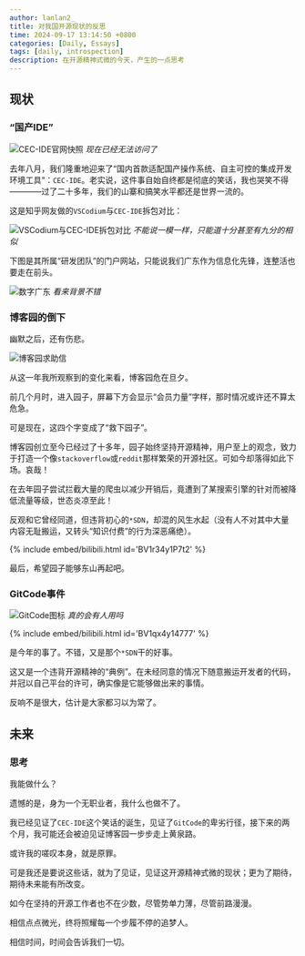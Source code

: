 ```yaml
---
author: lanlan2_
title: 对我国开源现状的反思
time: 2024-09-17 13:14:50 +0800
categories: [Daily, Essays]
tags: [daily, introspection]
description: 在开源精神式微的今天，产生的一点思考
---
```


## 现状

### “国产IDE”

![CEC-IDE官网快照](https://static.oschina.net/uploads/space/2023/0824/190218_AxW8_2720166.png)
_现在已经无法访问了_

去年八月，我们隆重地迎来了“国内首款适配国产操作系统、自主可控的集成开发环境工具“：`CEC-IDE`。老实说，这件事自始自终都是彻底的笑话，我也哭笑不得————过了二十多年，我们的山寨和搞笑水平都还是世界一流的。

这是知乎网友做的`VSCodium`与`CEC-IDE`拆包对比：

![VSCodium与CEC-IDE拆包对比](https://pic1.zhimg.com/v2-14e624bd1dbace5ffe9f71e28b3081b7_r.jpg?source=1def8aca)
_不能说一模一样，只能道十分甚至有九分的相似_

下图是其所属“研发团队”的门户网站，只能说我们广东作为信息化先锋，连整活也要走在前头。

![数字广东](https://picx.zhimg.com/80/v2-56d7c66852e0a92de78a3a0f4fca512c_720w.webp?source=1def8aca)
_看来背景不错_

### 博客园的倒下

幽默之后，还有伤悲。

![博客园求助信](https://img.picui.cn/free/2024/09/17/66e926d308ec8.jpg)

从这一年我所观察到的变化来看，博客园危在旦夕。

前几个月时，进入园子，屏幕下方会显示“会员力量”字样，那时情况或许还不算太危急。

可是现在，这四个字变成了“救下园子”。

博客园创立至今已经过了十多年，园子始终坚持开源精神，用户至上的观念，致力于打造一个像`stackoverflow`或`reddit`那样繁荣的开源社区。可如今却落得如此下场。哀哉！

在去年园子尝试拦截大量的爬虫以减少开销后，竟遭到了某搜索引擎的针对而被降低流量等级，世态炎凉至此！

反观和它曾经同道，但违背初心的`*SDN`，却混的风生水起（没有人不对其中大量内容无耻搬运，又转头“知识付费”的行为深恶痛绝）。

{% include embed/bilibili.html id='BV1r34y1P7t2' %}

最后，希望园子能够东山再起吧。

### GitCode事件

![GitCode图标](https://i-blog.csdnimg.cn/blog_migrate/6b9131f83bd16d404ee177675d0c86ff.png)
_真的会有人用吗_

{% include embed/bilibili.html id='BV1qx4y14777' %}

是今年的事了。不错，又是那个`*SDN`干的好事。

这又是一个违背开源精神的“典例”。在未经同意的情况下随意搬运开发者的代码，并冠以自己平台的许可，确实像是它能够做出来的事情。

反响不是很大，估计是大家都习以为常了。

## 未来

### 思考

我能做什么？

遗憾的是，身为一个无职业者，我什么也做不了。

我已经见证了`CEC-IDE`这个笑话的诞生，见证了`GitCode`的卑劣行径，接下来的两个月，我可能还会被迫见证博客园一步步走上黄泉路。

或许我的嗟叹本身，就是原罪。

可是我还是要说这些话，就为了见证，见证这开源精神式微的现状；更为了期待，期待未来能有所改变。

如今在坚持的开源工作者也不在少数，尽管势单力薄，尽管前路漫漫。

相信点点微光，终将照耀每一个步履不停的追梦人。

相信时间，时间会告诉我们一切。
